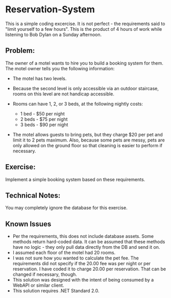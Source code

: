 # Reservation-System

This is a simple coding excercise. It is not perfect - the requirements said to "limit yourself to a few hours". This is the product of 4 hours of work while listening to Bob Dylan on a Sunday afternoon.

## Problem:
The owner of a motel wants to hire you to build a booking system for them. The motel owner
tells you the following information:

- The motel has two levels.
- Because the second level is only accessible via an outdoor staircase, rooms on this level are not handicap accessible.
- Rooms can have 1, 2, or 3 beds, at the following nightly costs:
	- 1 bed - $50 per night
	- 2 beds - $75 per night
	- 3 beds - $90 per night

- The motel allows guests to bring pets, but they charge $20 per pet and limit it to 2 pets
maximum. Also, because some pets are messy, pets are only allowed on the ground
floor so that cleaning is easier to perform if necessary.

## Exercise:
Implement a simple booking system based on these requirements.

## Technical Notes:
You may completely ignore the database for this exercise.


## Known Issues

- Per the requirements, this does not include database assets. Some methods return hard-coded data. It can be assumed that these methods have no logic - they only pull data directly from the DB and send it on.
- I assumed each floor of the motel had 20 rooms.
- I was not sure how you wanted to calculate the pet fee. The requirements did not specify if the 20.00 fee was per night or per reservation. I have coded it to charge 20.00 per reservation. That can be changed if necessary, though.
- This solution was designed with the intent of being consumed by a WebAPI or similar client.
- This solution requires .NET Standard 2.0.